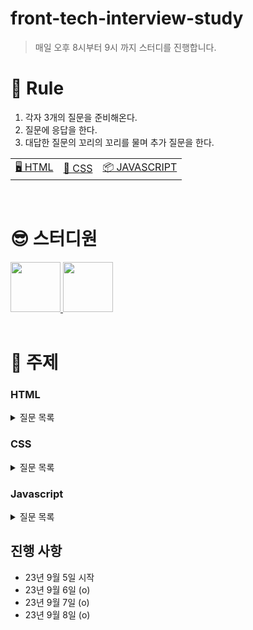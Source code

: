 # front-tech-interview-study

> 매일 오후 8시부터 9시 까지 스터디를 진행합니다.

# 🔖 Rule

1. 각자 3개의 질문을 준비해온다.
2. 질문에 응답을 한다.
3. 대답한 질문의 꼬리의 꼬리를 물며 추가 질문을 한다.

<table>
  <tr>
    <td><a href='#html'>🖥️ HTML</a></td>
    <td><a href='#css'>📂 CSS</a></td>
    <td><a href='#javascript'>📦 JAVASCRIPT</a></td>
  </tr>
</table>

<br/>

# 😎 스터디원

<div>
  <a href="https://github.com/in-ch">
    <img src="https://avatars.githubusercontent.com/u/49556566?s=400&u=c4e5b6932fbd0ecca42df294eda9591820a3a327&v=4" width="80" style="max-width: 100%;">
  </a>
  <a href="https://github.com/bumsly">
    <img src="https://avatars.githubusercontent.com/u/65000254?v=4" width="80" style="max-width: 100%;">
  </a>
</div>

<br/>

# 📌 주제

### HTML
<details>
  <summary>질문 목록</summary>

- [attribute랑 property의 차이점을 설명해주세요.](https://github.com/in-ch/tech-inverview-study/blob/master/html/README.md#html-attribute%EB%9E%91-property%EC%9D%98-%EC%B0%A8%EC%9D%B4%EC%A0%90%EC%9D%84-%EC%84%A4%EB%AA%85%ED%95%B4%EC%A3%BC%EC%84%B8%EC%9A%94)

</details>

### CSS

<details>
  <summary>질문 목록</summary>

- [px, em, rem에 대해서 설명해주세요.](https://github.com/in-ch/tech-inverview-study/blob/master/css/README.md#px-em-rem%EC%97%90-%EB%8C%80%ED%95%B4%EC%84%9C-%EC%84%A4%EB%AA%85%ED%95%B4%EC%A3%BC%EC%84%B8%EC%9A%94)
- [ next.js에서 css를 정의하기 위한 방법 중 선호하는 방식과 왜 그 방식을 선호하는지에 대해 설명해주세요.](https://github.com/in-ch/tech-inverview-study/blob/master/css/README.md#nextjs%EC%97%90%EC%84%9C-css%EB%A5%BC-%EC%A0%95%EC%9D%98%ED%95%98%EA%B8%B0-%EC%9C%84%ED%95%9C-%EB%B0%A9%EB%B2%95-%EC%A4%91-%EC%84%A0%ED%98%B8%ED%95%98%EB%8A%94-%EB%B0%A9%EC%8B%9D%EA%B3%BC-%EC%99%9C-%EA%B7%B8-%EB%B0%A9%EC%8B%9D%EC%9D%84-%EC%84%A0%ED%98%B8%ED%95%98%EB%8A%94%EC%A7%80%EC%97%90-%EB%8C%80%ED%95%B4-%EC%84%A4%EB%AA%85%ED%95%B4%EC%A3%BC%EC%84%B8%EC%9A%94)

</details>

### Javascript

<details>
  <summary>질문 목록</summary>
  
  - [화살표 함수랑 다른 일반 함수의 차이점을 알려주세요.](https://github.com/in-ch/tech-inverview-study/tree/master/javascript#%ED%99%94%EC%82%B4%ED%91%9C-%ED%95%A8%EC%88%98%EB%9E%91-%EB%8B%A4%EB%A5%B8-%EC%9D%BC%EB%B0%98-%ED%95%A8%EC%88%98%EC%9D%98-%EC%B0%A8%EC%9D%B4%EC%A0%90%EC%9D%80)
  - [화살표 함수에 this 객체가 없으므로써 예상 가능한 오류에 대해서 설명해주세요.](https://github.com/in-ch/tech-inverview-study/tree/master/javascript#%EB%8F%99%EB%93%B1-%EC%97%B0%EC%82%B0%EC%9E%90%EC%99%80-%EC%97%B0%EC%82%B0%EC%9E%90%EC%9D%98-%EC%B0%A8%EC%9D%B4%EC%A0%90%EC%9D%84-%EC%84%A4%EB%AA%85%ED%95%B4%EC%A3%BC%EC%84%B8%EC%9A%94)
  - [얕은 복사 vs 깊은 복사에 대해서 설명해주세요.](https://github.com/in-ch/tech-inverview-study/tree/master/javascript#%EC%96%95%EC%9D%80-%EB%B3%B5%EC%82%AC-vs-%EA%B9%8A%EC%9D%80-%EB%B3%B5%EC%82%AC%EC%97%90-%EB%8C%80%ED%95%B4%EC%84%9C-%EC%84%A4%EB%AA%85%ED%95%B4%EC%A3%BC%EC%84%B8%EC%9A%94)
  - [동등 연산자(==)와 연산자의 차이점(===)을 설명해주세요.](https://github.com/in-ch/tech-inverview-study/tree/master/javascript#%EB%8F%99%EB%93%B1-%EC%97%B0%EC%82%B0%EC%9E%90%EC%99%80-%EC%97%B0%EC%82%B0%EC%9E%90%EC%9D%98-%EC%B0%A8%EC%9D%B4%EC%A0%90%EC%9D%84-%EC%84%A4%EB%AA%85%ED%95%B4%EC%A3%BC%EC%84%B8%EC%9A%94)
  - [왜 호이스팅이 일어나고 호이스팅이 일어남으로써 발생 가능한 오류는?](https://github.com/in-ch/tech-inverview-study/tree/master/javascript#%EC%99%9C-%ED%98%B8%EC%9D%B4%EC%8A%A4%ED%8C%85%EC%9D%B4-%EC%9D%BC%EC%96%B4%EB%82%98%EA%B3%A0-%ED%98%B8%EC%9D%B4%EC%8A%A4%ED%8C%85%EC%9D%B4-%EC%9D%BC%EC%96%B4%EB%82%A8%EC%9C%BC%EB%A1%9C%EC%8D%A8-%EB%B0%9C%EC%83%9D-%EA%B0%80%EB%8A%A5%ED%95%9C-%EC%98%A4%EB%A5%98%EB%8A%94)
  - [제너레이터에 대해서 설명해주세요.](https://github.com/in-ch/tech-inverview-study/tree/master/javascript#%EC%A0%9C%EB%84%88%EB%A0%88%EC%9D%B4%ED%84%B0%EC%97%90-%EB%8C%80%ED%95%B4%EC%84%9C-%EC%84%A4%EB%AA%85%ED%95%B4%EC%A3%BC%EC%84%B8%EC%9A%94)
  - [실행 컨텍스트에 대해서 설명해주세요.](https://github.com/in-ch/tech-inverview-study/tree/master/javascript#%EC%8B%A4%ED%96%89-%EC%BB%A8%ED%85%8D%EC%8A%A4%ED%8A%B8%EC%97%90-%EB%8C%80%ED%95%B4%EC%84%9C-%EC%84%A4%EB%AA%85%ED%95%B4%EC%A3%BC%EC%84%B8%EC%9A%94)
  - [이벤트 버블링에 대해서 설명해주시고 방지하는 방법에 대해서 알려주세요.](https://github.com/in-ch/tech-inverview-study/tree/master/javascript#%EC%9D%B4%EB%B2%A4%ED%8A%B8-%EB%B2%84%EB%B8%94%EB%A7%81%EC%97%90-%EB%8C%80%ED%95%B4%EC%84%9C-%EC%84%A4%EB%AA%85%ED%95%B4%EC%A3%BC%EC%8B%9C%EA%B3%A0-%EB%B0%A9%EC%A7%80%ED%95%98%EB%8A%94-%EB%B0%A9%EB%B2%95%EC%97%90-%EB%8C%80%ED%95%B4%EC%84%9C-%EC%95%8C%EB%A0%A4%EC%A3%BC%EC%84%B8%EC%9A%94)
  - [this와 연관지어서 bind에 대해서 설명해주세요.](https://github.com/in-ch/tech-inverview-study/tree/master/javascript#this%EC%99%80-%EC%97%B0%EA%B4%80%EC%A7%80%EC%96%B4%EC%84%9C-bind%EC%97%90-%EB%8C%80%ED%95%B4%EC%84%9C-%EC%84%A4%EB%AA%85%ED%95%B4%EC%A3%BC%EC%84%B8%EC%9A%94)
  - [양방향 바인딩과 단방향 바인딩에 대해서 설명해주세요.](https://github.com/in-ch/tech-inverview-study/tree/master/javascript#%EC%96%91%EB%B0%A9%ED%96%A5-%EB%B0%94%EC%9D%B8%EB%94%A9%EA%B3%BC-%EB%8B%A8%EB%B0%A9%ED%96%A5-%EB%B0%94%EC%9D%B8%EB%94%A9%EC%97%90-%EB%8C%80%ED%95%B4%EC%84%9C-%EC%84%A4%EB%AA%85%ED%95%B4%EC%A3%BC%EC%84%B8%EC%9A%94)
  - [React hooks에 대한 장점을 설명해주세요.](https://github.com/in-ch/tech-inverview-study/tree/master/javascript#react-hooks%EC%97%90-%EB%8C%80%ED%95%9C-%EC%9E%A5%EC%A0%90%EC%9D%84-%EC%84%A4%EB%AA%85%ED%95%B4%EC%A3%BC%EC%84%B8%EC%9A%94)
  - [iterable 객체에 대해서 설명해주세요.](https://github.com/in-ch/tech-inverview-study/tree/master/javascript#iterable-%EA%B0%9D%EC%B2%B4%EC%97%90-%EB%8C%80%ED%95%B4%EC%84%9C-%EC%84%A4%EB%AA%85%ED%95%B4%EC%A3%BC%EC%84%B8%EC%9A%94)

</details>

## 진행 사항 

- 23년 9월 5일 시작
- 23년 9월 6일 (o)
- 23년 9월 7일 (o)
- 23년 9월 8일 (o)

